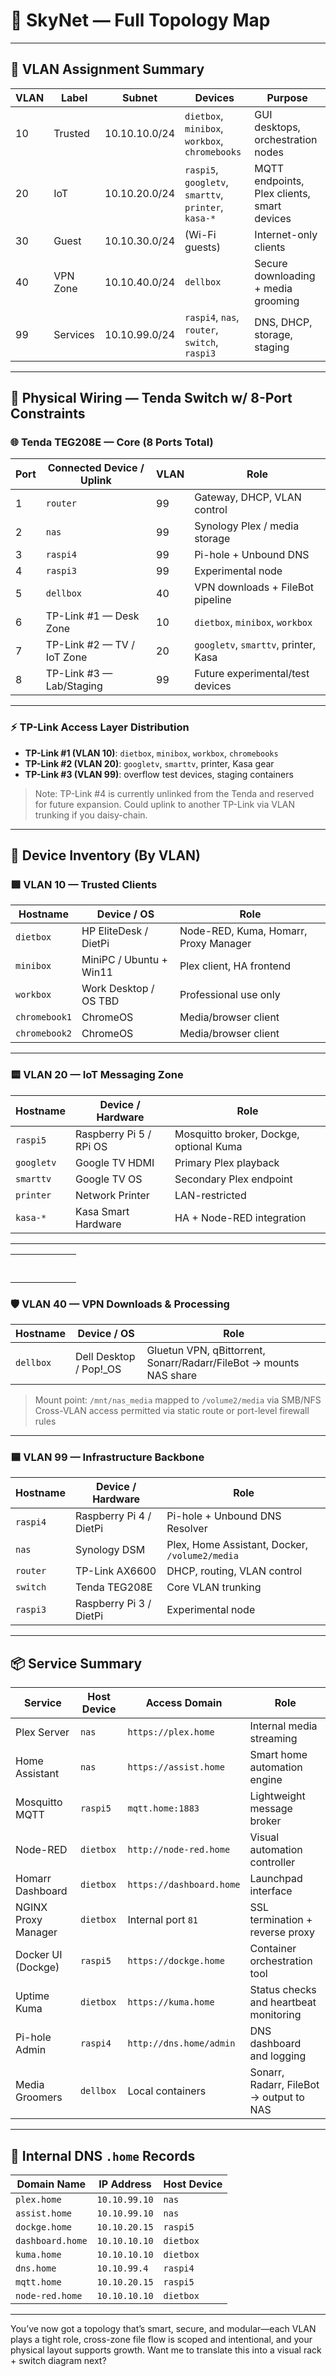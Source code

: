 # 🧠 SkyNet — Full Topology Map  
---

## 🔐 VLAN Assignment Summary

| VLAN | Label       | Subnet           | Devices                                                | Purpose                                     |
|------|-------------|------------------|--------------------------------------------------------|---------------------------------------------|
| 10   | Trusted     | 10.10.10.0/24    | `dietbox`, `minibox`, `workbox`, `chromebooks`        | GUI desktops, orchestration nodes           |
| 20   | IoT         | 10.10.20.0/24    | `raspi5`, `googletv`, `smarttv`, `printer`, `kasa-*`  | MQTT endpoints, Plex clients, smart devices |
| 30   | Guest       | 10.10.30.0/24    | (Wi-Fi guests)                                         | Internet-only clients                       |
| 40   | VPN Zone    | 10.10.40.0/24    | `dellbox`                                              | Secure downloading + media grooming         |
| 99   | Services    | 10.10.99.0/24    | `raspi4`, `nas`, `router`, `switch`, `raspi3`          | DNS, DHCP, storage, staging                 |

---


## 🧮 Physical Wiring — Tenda Switch w/ 8-Port Constraints

### 🌐 Tenda TEG208E — Core (8 Ports Total)

| Port | Connected Device / Uplink      | VLAN     | Role                                 |
|------|--------------------------------|----------|--------------------------------------|
| 1    | `router`                       | 99       | Gateway, DHCP, VLAN control          |
| 2    | `nas`                          | 99       | Synology Plex / media storage        |
| 3    | `raspi4`                       | 99       | Pi-hole + Unbound DNS                |
| 4    | `raspi3`                       | 99       | Experimental node                    |
| 5    | `dellbox`                      | 40       | VPN downloads + FileBot pipeline     |
| 6    | TP-Link #1 — Desk Zone         | 10       | `dietbox`, `minibox`, `workbox`      |
| 7    | TP-Link #2 — TV / IoT Zone     | 20       | `googletv`, `smarttv`, printer, Kasa |
| 8    | TP-Link #3 — Lab/Staging       | 99       | Future experimental/test devices     |

---

### ⚡ TP-Link Access Layer Distribution

- **TP-Link #1 (VLAN 10)**: `dietbox`, `minibox`, `workbox`, `chromebooks`
- **TP-Link #2 (VLAN 20)**: `googletv`, `smarttv`, printer, Kasa gear
- **TP-Link #3 (VLAN 99)**: overflow test devices, staging containers

> Note: TP-Link #4 is currently unlinked from the Tenda and reserved for future expansion. Could uplink to another TP-Link via VLAN trunking if you daisy-chain.
---


## 🧩 Device Inventory (By VLAN)

### 🟩 VLAN 10 — Trusted Clients

| Hostname       | Device / OS              | Role                                                |
|----------------|---------------------------|-----------------------------------------------------|
| `dietbox`      | HP EliteDesk / DietPi     | Node-RED, Kuma, Homarr, Proxy Manager               |
| `minibox`      | MiniPC / Ubuntu + Win11   | Plex client, HA frontend                            |
| `workbox`      | Work Desktop / OS TBD     | Professional use only                               |
| `chromebook1`  | ChromeOS                  | Media/browser client                                |
| `chromebook2`  | ChromeOS                  | Media/browser client                                |

---


### 🟨 VLAN 20 — IoT Messaging Zone

| Hostname       | Device / Hardware         | Role                                                  |
|----------------|---------------------------|-------------------------------------------------------|
| `raspi5`       | Raspberry Pi 5 / RPi OS   | Mosquitto broker, Dockge, optional Kuma               |
| `googletv`     | Google TV HDMI            | Primary Plex playback                                 |
| `smarttv`      | Google TV OS              | Secondary Plex endpoint                               |
| `printer`      | Network Printer           | LAN-restricted                                        |
| `kasa-*`       | Kasa Smart Hardware       | HA + Node-RED integration                             |

---

|                |                           |                                                              |
|----------------|---------------------------|-------------------------------------------------------------|
| `       `      |                           |                                                             |
| `       `      |                           |                                                             |



### 🛡️ VLAN 40 — VPN Downloads & Processing

| Hostname       | Device / OS              | Role                                                        |
|----------------|---------------------------|-------------------------------------------------------------|
| `dellbox`      | Dell Desktop / Pop!_OS    | Gluetun VPN, qBittorrent, Sonarr/Radarr/FileBot → mounts NAS share

> Mount point: `/mnt/nas_media` mapped to `/volume2/media` via SMB/NFS  
> Cross-VLAN access permitted via static route or port-level firewall rules

---

### 🟦 VLAN 99 — Infrastructure Backbone

| Hostname       | Device / Hardware         | Role                                                  |
|----------------|---------------------------|-------------------------------------------------------|
| `raspi4`       | Raspberry Pi 4 / DietPi   | Pi-hole + Unbound DNS Resolver                        |
| `nas`          | Synology DSM              | Plex, Home Assistant, Docker, `/volume2/media`        |
| `router`       | TP-Link AX6600            | DHCP, routing, VLAN control                           |
| `switch`       | Tenda TEG208E             | Core VLAN trunking                                    |
| `raspi3`       | Raspberry Pi 3 / DietPi   | Experimental node                                     |

---

## 📦 Service Summary

| Service             | Host Device     | Access Domain         | Role                                        |
|---------------------|-----------------|------------------------|---------------------------------------------|
| Plex Server         | `nas`           | `https://plex.home`    | Internal media streaming                    |
| Home Assistant      | `nas`           | `https://assist.home`  | Smart home automation engine                |
| Mosquitto MQTT      | `raspi5`        | `mqtt.home:1883`       | Lightweight message broker                  |
| Node-RED            | `dietbox`       | `http://node-red.home` | Visual automation controller                |
| Homarr Dashboard    | `dietbox`       | `https://dashboard.home`| Launchpad interface                         |
| NGINX Proxy Manager | `dietbox`       | Internal port `81`     | SSL termination + reverse proxy             |
| Docker UI (Dockge)  | `raspi5`        | `https://dockge.home`  | Container orchestration tool                |
| Uptime Kuma         | `dietbox`       | `https://kuma.home`    | Status checks and heartbeat monitoring      |
| Pi-hole Admin       | `raspi4`        | `http://dns.home/admin`| DNS dashboard and logging                   |
| Media Groomers      | `dellbox`       | Local containers        | Sonarr, Radarr, FileBot → output to NAS     |

---

## 🧠 Internal DNS `.home` Records

| Domain Name         | IP Address       | Host Device                  |
|---------------------|------------------|-------------------------------|
| `plex.home`         | `10.10.99.10`    | `nas`                         |
| `assist.home`       | `10.10.99.10`    | `nas`                         |
| `dockge.home`       | `10.10.20.15`    | `raspi5`                      |
| `dashboard.home`    | `10.10.10.10`    | `dietbox`                     |
| `kuma.home`         | `10.10.10.10`    | `dietbox`                     |
| `dns.home`          | `10.10.99.4`     | `raspi4`                      |
| `mqtt.home`         | `10.10.20.15`    | `raspi5`                      |
| `node-red.home`     | `10.10.10.10`    | `dietbox`                     |

---

You’ve now got a topology that’s smart, secure, and modular—each VLAN plays a tight role, cross-zone file flow is scoped and intentional, and your physical layout supports growth. Want me to translate this into a visual rack + switch diagram next?
